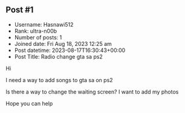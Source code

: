 ## Post #1
- Username: Hasnawi512
- Rank: ultra-n00b
- Number of posts: 1
- Joined date: Fri Aug 18, 2023 12:25 am
- Post datetime: 2023-08-17T16:30:43+00:00
- Post Title: Radio change gta sa ps2

Hi 

I need a way to add songs to gta sa on ps2

Is there a way to change the waiting screen? I want to add my photos 

Hope you can help
